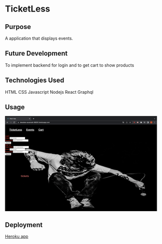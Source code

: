 # TicketLess

## Purpose 
A application that displays events.

## Future Development
To implement backend for login and to get cart to show products

## Technologies Used
HTML CSS Javascript Nodejs React Graphql

## Usage
![html](client/src/images/ticketless.png)

## Deployment
[Heroku app](https://desolate-savannah-98281.herokuapp.com/)